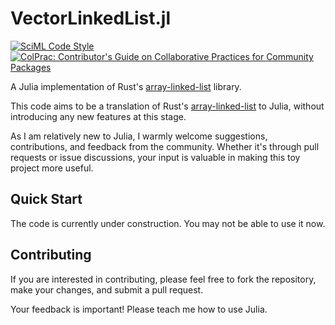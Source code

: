 # VectorLinkedList.jl

[![SciML Code Style](https://img.shields.io/static/v1?label=code%20style&message=SciML&color=9558b2&labelColor=389826)](https://github.com/SciML/SciMLStyle)
[![ColPrac: Contributor's Guide on Collaborative Practices for Community Packages](https://img.shields.io/badge/ColPrac-Contributor's%20Guide-blueviolet)](https://github.com/SciML/ColPrac)

A Julia implementation of Rust's [array-linked-list](https://docs.rs/array-linked-list/latest/array_linked_list/index.html) library.

This code aims to be a translation of Rust's [array-linked-list](https://docs.rs/array-linked-list/latest/array_linked_list/index.html) to Julia, without introducing any new features at this stage.

As I am relatively new to Julia, I warmly welcome suggestions, contributions, and feedback from the community. Whether it's through pull requests or issue discussions, your input is valuable in making this toy project more useful.

## Quick Start

The code is currently under construction. You may not be able to use it now.

## Contributing

If you are interested in contributing, please feel free to fork the repository, make your changes, and submit a pull request.

Your feedback is important! Please teach me how to use Julia.
